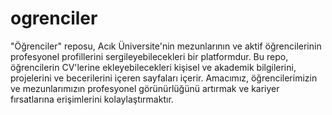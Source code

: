 # ogrenciler
"Öğrenciler" reposu, Acık Üniversite'nin mezunlarının ve aktif öğrencilerinin profesyonel profillerini sergileyebilecekleri bir platformdur. Bu repo, öğrencilerin CV'lerine ekleyebilecekleri kişisel ve akademik bilgilerini, projelerini ve becerilerini içeren sayfaları içerir. Amacımız, öğrencilerimizin ve mezunlarımızın profesyonel görünürlüğünü artırmak ve kariyer fırsatlarına erişimlerini kolaylaştırmaktır.
